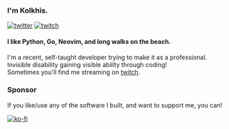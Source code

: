 ### I'm Kolkhis.

[![twitter](https://img.shields.io/badge/Twitter-blue?style=for-the-badge&logo=twitter&logoColor=white)](https://twitter.com/null_kol)
[![twitch](https://img.shields.io/badge/Twitch-purple?style=for-the-badge&logo=twitch&logoColor=white)](https://twitch.tv/kolkhis)

#### I like Python, Go, Neovim, and long walks on the beach.

I'm a recent, self-taught developer trying to make it as a professional.  
Invisible disability gaining visible ability through coding!  
Sometimes you'll find me streaming on [twitch](https://twitch.tv/kolkhis).



### Sponsor
If you like/use any of the software I built, and want to support me, you can!

[![ko-fi](https://ko-fi.com/img/githubbutton_sm.svg)](https://ko-fi.com/A0A4M7MV7) 

